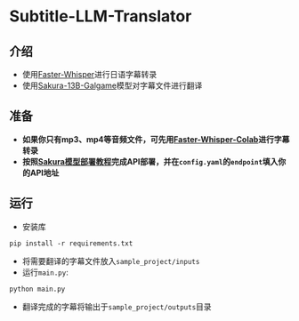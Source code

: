 # Subtitle-LLM-Translator
## 介绍
- 使用[Faster-Whisper](https://github.com/SYSTRAN/faster-whisper)进行日语字幕转录
- 使用[Sakura-13B-Galgame](https://github.com/SakuraLLM/Sakura-13B-Galgame)模型对字幕文件进行翻译

## 准备
- **如果你只有mp3、mp4等音频文件，可先用[Faster-Whisper-Colab](https://colab.research.google.com/github/Isotr0py/Sakura-Subtitle/blob/main/whisper/Faster-Whisper-Colab.ipynb)进行字幕转录**
- **按照[Sakura模型部署教程](https://github.com/SakuraLLM/Sakura-13B-Galgame/wiki)完成API部署，并在`config.yaml`的`endpoint`填入你的API地址**

## 运行
- 安装库
```
pip install -r requirements.txt
```
- 将需要翻译的字幕文件放入`sample_project/inputs`
- 运行`main.py`:
```
python main.py
```
- 翻译完成的字幕将输出于`sample_project/outputs`目录
